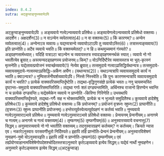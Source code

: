 ```yaml
---
index: 8.4.2
sutra: अट्कुप्वाङ्नुम्व्यवायेऽपि

---
```

 अट्कुप्वाङ्नुम्व्यवायेऽपि ॥ अड्व्यवाये णत्वेऽन्यव्यवाये प्रतिषेधः॥ अड्व्यायेणत्वेऽन्यव्यवाये प्रतिषेधो वक्तव्यः। आदर्शेन। अक्षदर्शेन(3)॥ न वाऽन्येन व्यपेतत्वात्(4)॥ न वा वक्तव्यः(5)॥ किं कारणम्?॥ अन्येन व्यपेतत्वात्(4)। अन्येनाऽत्र व्यवायः॥ यद्यप्यत्रान्ये व्यवायोऽटाऽपि तु व्यवायोऽस्ति(6)। तत्रास्त्यड्व्यवाय(1) इति प्राप्नोति॥ अटैव व्यवाये भवति॥ किं वक्तव्यमेतत्?॥ न हि॥ कथमुच्यमानं गंस्यते?॥ अड्ग्रहणसार्मथ्यात्। यदिहि यत्राऽटा चाऽन्येन च व्यवायस्तत्र स्यादड्ग्रहणमनर्थकं स्यात्। व्यवाये नो णो भवतीत्येव ब्रूयात्॥ अस्त्यन्यदड्ग्रहणस्य प्रयोजनम्॥ किम्?॥ योऽनिर्दिष्टैरेव व्यवायस्तत्र मा भूत्-कृत्स्नं मृत्स्नेति॥ यद्येतावत्प्रयोजनं स्यार्च्छव्यवाये(1) नेत्येव ब्रूयात्॥ तत्समुदाये णत्वाऽप्रसिद्धिर्यथान्यत्र॥ तत्समुदाये-व्यवायसमुदाये-णत्वस्याऽप्रसिद्धिः-अर्केण अर्घेण। (यथान्यत्र(2))। यथाऽन्यत्रापि व्यवायसमुदाये कार्यं न भवति॥ क्वाऽन्यत्र?॥ नुम्विसर्जनीयर्शव्यवायेऽपि। निंस्से निंस्स्वेति॥ किं पुनः कारणमन्यत्रापि व्यवायसमुदाये कार्यं न भवति?॥ प्रत्येकं वाक्यपरिसमाप्तिर्दृष्टेति। तद्यथा-वृद्धिगुणसंज्ञे प्रत्येकं भवतः॥ ननु चायमप्यस्ति दृष्टान्तः-समुदाये वाक्यपरिसमाप्तिरिति। तद्यथा गर्गाः शतं दण्ड्यन्तामिति, अर्थिनश्च राजानो हिरण्येन भवन्ति न च प्रत्येकं दण्डयन्ति॥ यद्येवमेकेन व्यवाये न प्राप्नोति -किरिणा गिरिणेति॥ उभयथापि वाक्यपरिसमाप्तिर्दृश्यते, तद्यथा-गर्गैः सह न भोक्तव्यमिति, प्रत्येकं च न भुज्यते समुदितैश्च॥ कुव्यवाये हादेशेषु प्रतिषेधः(1)॥ कुव्यवाये हादेशेषु प्रतिषेधो वक्तव्यः॥ किं प्रयोजनम्?॥ प्रयोजनं वृत्रघ्नः स्रुघ्नः(2) प्राघानीति॥ (वृत्रघ्नः(3) स्रुघ्नः प्राघानीति प्रयोजनम्)॥ हन्तेरत्पूर्वस्येत्यत्पूर्वग्रहणं न कर्तव्यं भवति॥ नुम्व्यवाये णत्वेऽनुस्वाराऽभावे प्रतिषेधः॥ नुम्व्यवाये णत्वेऽनुस्वाराऽभावे प्रतिषेधो वक्तव्यः। प्रेन्वयनम् प्रेन्वनीयम्॥ अनागमे च णत्वम्॥ अनागमे च णत्वं वक्तव्यम्(4)। तृम्फणम्(5) तृम्फणीयम्(6)॥ अनुस्वारव्यवाये वचनात्तु(7) सिद्धम्॥ अनुस्वारव्यवाये नो णो भवतीति वक्तव्यम्॥ तदनुस्वारग्रहणं कर्तव्यम्? न कर्तव्यम्। क्रियते न्यास एव। नकारेऽनुस्वारः परसवर्णीभूतो निर्दिश्यते॥ इहापि तर्हि प्राप्नोति-प्रेन्वनं प्रेन्वनीयम्॥ अनुस्वारविशेषणं नुम्ग्रहणं-नुमो योऽनुस्वारइति॥ इहापि तर्हि न प्राप्नोति-तृम्फणं(6) तृम्फणीयम्॥ एवं तर्ह्ययोगवाहानामविशेषेणोपदेशश्चोदितस्तत्राऽनुस्वारे कृतेऽड्व्यवाये इत्येव सिद्धम्॥ यद्येवं नार्थो नुम्ग्रहणेन। अनुस्वारे कृतेऽड्व्यवाय इत्येव सिद्धम्॥(अट्कुप्वाङ्) 